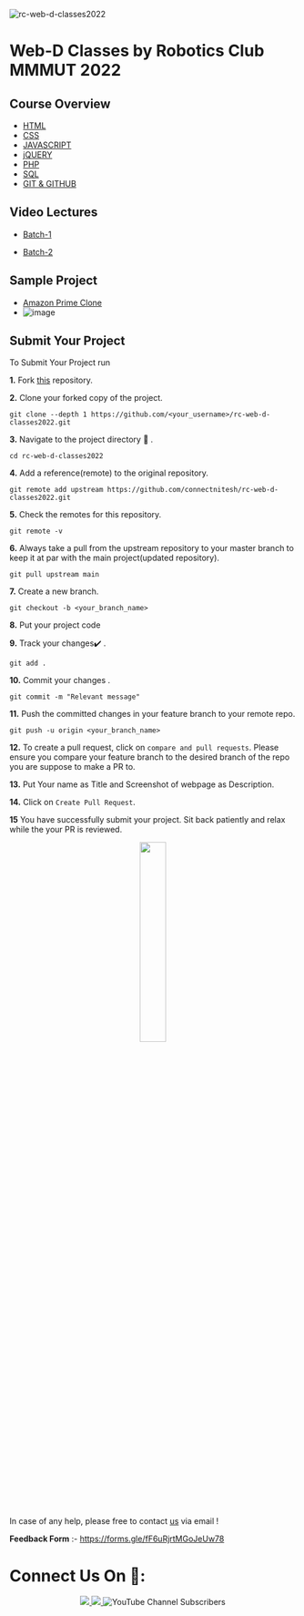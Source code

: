 ![rc-web-d-classes2022](https://socialify.git.ci/connectnitesh/rc-web-d-classes2022/image?forks=1&issues=1&logo=https%3A%2F%2Fscontent.fdel29-1.fna.fbcdn.net%2Fv%2Ft1.18169-9%2F15977238_1235856319784833_8660986776395281819_n.jpg%3F_nc_cat%3D100%26ccb%3D1-5%26_nc_sid%3D174925%26_nc_ohc%3DHuEJxfhQmWMAX-eWETJ%26_nc_ht%3Dscontent.fdel29-1.fna%26oh%3D00_AT8utbhZcjOVW6RAx7wBmSuYr8LCCfVndpHQi_3EgYNchw%26oe%3D62309996&name=1&pattern=Circuit%20Board&pulls=1&stargazers=1&theme=Dark)
# Web-D Classes by Robotics Club MMMUT 2022



## Course Overview

 - [HTML](https://rcmmmut.in/)
 - [CSS](https://rcmmmut.in/)
 - [JAVASCRIPT](https://rcmmmut.in/)
 - [jQUERY](https://rcmmmut.in/)
 - [PHP](https://rcmmmut.in/)
 - [SQL](https://rcmmmut.in/)
 - [GIT & GITHUB](https://rcmmmut.in/)


## Video Lectures
- [Batch-1](https://youtube.com/playlist?list=PLL92E0C0I-ouyz5RSMYXLjFJ3Nrn0gZDt)

- [Batch-2](https://youtube.com/playlist?list=PLL92E0C0I-ourJLV2Ym3s7S0teCJ6RX4p)

## Sample Project
- [Amazon Prime Clone](https://github.com/kshitiz-patel/Robotics-Club-Web-Development-Classes-2021-22/)
- ![image](https://user-images.githubusercontent.com/79007697/153775543-d26b87f4-bb2d-4c44-9486-16e50ad7aed1.png)



## Submit Your Project


To Submit Your Project run

**1.** Fork [this](https://github.com/connectnitesh/rc-web-d-classes2022.git) repository.

**2.** Clone your forked copy of the project.

```
git clone --depth 1 https://github.com/<your_username>/rc-web-d-classes2022.git
```

**3.** Navigate to the project directory :file_folder: .

```
cd rc-web-d-classes2022

```

**4.** Add a reference(remote) to the original repository.

```
git remote add upstream https://github.com/connectnitesh/rc-web-d-classes2022.git
```

**5.** Check the remotes for this repository.

```
git remote -v
```

**6.** Always take a pull from the upstream repository to your master branch to keep it at par with the main project(updated repository).

```
git pull upstream main
```

**7.** Create a new branch.

```
git checkout -b <your_branch_name>
```

**8.** Put your project code



**9.** Track your changes:heavy_check_mark: .

```
git add .
```

**10.** Commit your changes .

```
git commit -m "Relevant message"
```

**11.** Push the committed changes in your feature branch to your remote repo.

```
git push -u origin <your_branch_name>
```

**12.** To create a pull request, click on `compare and pull requests`. Please ensure you compare your feature branch to the desired branch of the repo you are suppose to make a PR to.

**13.** Put Your name as Title and Screenshot of webpage as Description.

**14.** Click on `Create Pull Request`.

**15** You have successfully submit your project. Sit back patiently and relax while the your PR is reviewed.

<p align="center"><img src="https://media.giphy.com/media/l49JNZ87F3AmPoH0A/giphy.gif" width=30%></p>


In case of any help, please free to contact [us](mailto:connectnitesh8@gmail.com) via email !

**Feedback Form** :- 
https://forms.gle/fF6uRjrtMGoJeUw78

# Connect Us On 🤝:
<p align="center">
  <a href="https://www.instagram.com/robotics_club_mmmut/">
    <img src="https://img.shields.io/badge/Instagram-E4405F?style=for-the-badge&logo=instagram&logoColor=white">
  </a>
<a href="https://www.facebook.com/roboticsclub.mmmut">
    <img src="https://img.shields.io/badge/Facebook-1877F2?style=for-the-badge&logo=facebook&logoColor=white">
  </a>
<img alt="YouTube Channel Subscribers" src="https://img.shields.io/youtube/channel/subscribers/UCq1SGYOxepwOHBE8eQcE_Pg?style=social">

